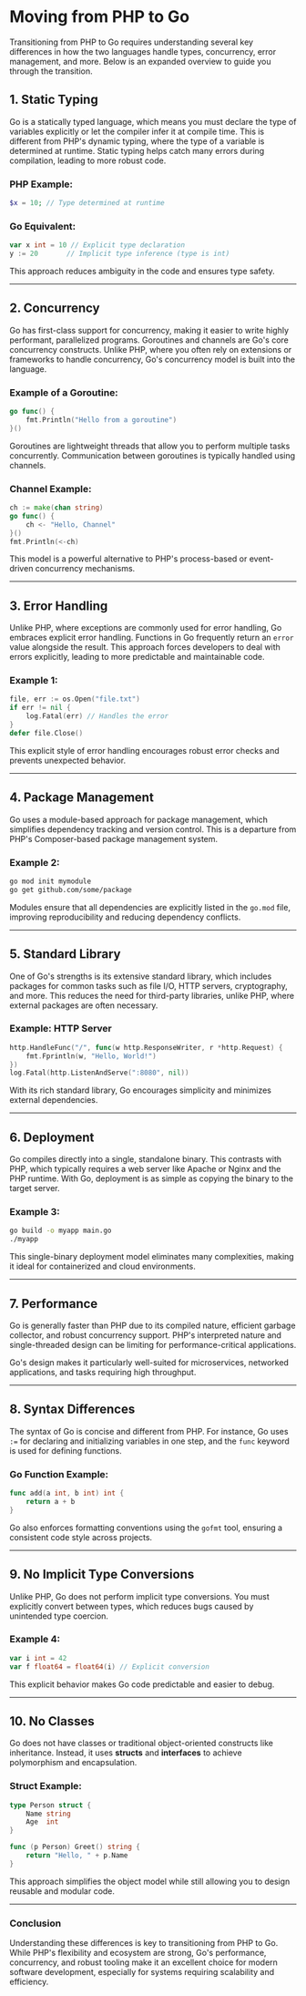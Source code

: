 # Moving from PHP to Go

Transitioning from PHP to Go requires understanding several key differences in how the two languages handle types, concurrency, error management, and more. Below is an expanded overview to guide you through the transition.

## 1. Static Typing
Go is a statically typed language, which means you must declare the type of variables explicitly or let the compiler infer it at compile time. This is different from PHP's dynamic typing, where the type of a variable is determined at runtime. Static typing helps catch many errors during compilation, leading to more robust code.

### PHP Example:
```php
$x = 10; // Type determined at runtime
```

### Go Equivalent:
```go
var x int = 10 // Explicit type declaration
y := 20       // Implicit type inference (type is int)
```

This approach reduces ambiguity in the code and ensures type safety.

---

## 2. Concurrency
Go has first-class support for concurrency, making it easier to write highly performant, parallelized programs. Goroutines and channels are Go's core concurrency constructs. Unlike PHP, where you often rely on extensions or frameworks to handle concurrency, Go's concurrency model is built into the language.

### Example of a Goroutine:
```go
go func() {
    fmt.Println("Hello from a goroutine")
}()
```

Goroutines are lightweight threads that allow you to perform multiple tasks concurrently. Communication between goroutines is typically handled using channels.

### Channel Example:
```go
ch := make(chan string)
go func() {
    ch <- "Hello, Channel"
}()
fmt.Println(<-ch)
```

This model is a powerful alternative to PHP's process-based or event-driven concurrency mechanisms.

---

## 3. Error Handling
Unlike PHP, where exceptions are commonly used for error handling, Go embraces explicit error handling. Functions in Go frequently return an `error` value alongside the result. This approach forces developers to deal with errors explicitly, leading to more predictable and maintainable code.

### Example 1:
```go
file, err := os.Open("file.txt")
if err != nil {
    log.Fatal(err) // Handles the error
}
defer file.Close()
```

This explicit style of error handling encourages robust error checks and prevents unexpected behavior.

---

## 4. Package Management
Go uses a module-based approach for package management, which simplifies dependency tracking and version control. This is a departure from PHP's Composer-based package management system.

### Example 2:
```sh
go mod init mymodule
go get github.com/some/package
```

Modules ensure that all dependencies are explicitly listed in the `go.mod` file, improving reproducibility and reducing dependency conflicts.

---

## 5. Standard Library
One of Go's strengths is its extensive standard library, which includes packages for common tasks such as file I/O, HTTP servers, cryptography, and more. This reduces the need for third-party libraries, unlike PHP, where external packages are often necessary.

### Example: HTTP Server
```go
http.HandleFunc("/", func(w http.ResponseWriter, r *http.Request) {
    fmt.Fprintln(w, "Hello, World!")
})
log.Fatal(http.ListenAndServe(":8080", nil))
```

With its rich standard library, Go encourages simplicity and minimizes external dependencies.

---

## 6. Deployment
Go compiles directly into a single, standalone binary. This contrasts with PHP, which typically requires a web server like Apache or Nginx and the PHP runtime. With Go, deployment is as simple as copying the binary to the target server.

### Example 3:
```sh
go build -o myapp main.go
./myapp
```

This single-binary deployment model eliminates many complexities, making it ideal for containerized and cloud environments.

---

## 7. Performance
Go is generally faster than PHP due to its compiled nature, efficient garbage collector, and robust concurrency support. PHP's interpreted nature and single-threaded design can be limiting for performance-critical applications.

Go's design makes it particularly well-suited for microservices, networked applications, and tasks requiring high throughput.

---

## 8. Syntax Differences
The syntax of Go is concise and different from PHP. For instance, Go uses `:=` for declaring and initializing variables in one step, and the `func` keyword is used for defining functions.

### Go Function Example:
```go
func add(a int, b int) int {
    return a + b
}
```

Go also enforces formatting conventions using the `gofmt` tool, ensuring a consistent code style across projects.

---

## 9. No Implicit Type Conversions
Unlike PHP, Go does not perform implicit type conversions. You must explicitly convert between types, which reduces bugs caused by unintended type coercion.

### Example 4:
```go
var i int = 42
var f float64 = float64(i) // Explicit conversion
```

This explicit behavior makes Go code predictable and easier to debug.

---

## 10. No Classes
Go does not have classes or traditional object-oriented constructs like inheritance. Instead, it uses **structs** and **interfaces** to achieve polymorphism and encapsulation.

### Struct Example:
```go
type Person struct {
    Name string
    Age  int
}

func (p Person) Greet() string {
    return "Hello, " + p.Name
}
```

This approach simplifies the object model while still allowing you to design reusable and modular code.

---

### Conclusion
Understanding these differences is key to transitioning from PHP to Go. While PHP's flexibility and ecosystem are strong, Go's performance, concurrency, and robust tooling make it an excellent choice for modern software development, especially for systems requiring scalability and efficiency.
